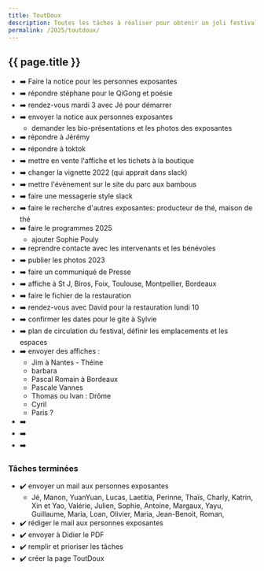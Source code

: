 ```yaml
---
title: ToutDoux
description: Toutes les tâches à réaliser pour obtenir un joli festival
permalink: /2025/toutdoux/
---
```


<section class="section">
<div class="wrapper" markdown="1">

# {{ page.title }}

- ➡️ Faire la notice pour les personnes exposantes
- ➡️ répondre stéphane pour le QiGong et poésie
- ➡️ rendez-vous mardi 3 avec Jé pour démarrer
- ➡️ envoyer la notice aux personnes exposantes
  - demander les bio-présentations et les photos des exposantes
- ➡️ répondre à Jérémy
- ➡️ répondre à toktok
- ➡️ mettre en vente l'affiche et les tichets à la boutique
- ➡️ changer la vignette 2022 (qui apprait dans slack)
- ➡️ mettre l'évènement sur le site du parc aux bambous
- ➡️ faire une messagerie style slack
- ➡️ faire le recherche d'autres exposantes: producteur de thé, maison de thé
- ➡️ faire le programmes 2025
  - ajouter Sophie Pouly
- ➡️ reprendre contacte avec les intervenants et les bénévoles
- ➡️ publier les photos 2023
- ➡️ faire un communiqué de Presse
- ➡️ affiche à St J, Biros, Foix, Toulouse, Montpellier, Bordeaux
- ➡️ faire le fichier de la restauration
- ➡️ rendez-vous avec David pour la restauration lundi 10
- ➡️ confirmer les dates pour le gite à Sylvie
- ➡️ plan de circulation du festival, définir les emplacements et les espaces
- ➡️ envoyer des affiches :
  - Jim à Nantes - Théine
  - barbara
  - Pascal Romain à Bordeaux
  - Pascale Vannes
  - Thomas ou Ivan : Drôme
  - Cyril
  - Paris ?
- ➡️
- ➡️
- ➡️

### Tâches terminées

- ✔️ envoyer un mail aux personnes exposantes
  - Jé, Manon, YuanYuan, Lucas, Laetitia, Perinne, Thaïs, Charly, Katrin, Xin et Yao, Valérie,
    Julien, Sophie, Antoine, Margaux, Yayu, Guillaume, Maria, Loan, Olivier, Maria, Jean-Benoit, Roman,
- ✔️ rédiger le mail aux personnes exposantes
- ✔️ envoyer à Didier le PDF
- ✔️ remplir et prioriser les tâches
- ✔️ créer la page ToutDoux

</div>
</section>
